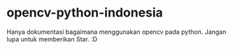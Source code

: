 # opencv-python-indonesia
Hanya dokumentasi bagaimana menggunakan opencv pada python. Jangan lupa untuk memberikan Star. :D
